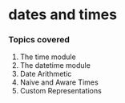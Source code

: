 # dates and times
###  Topics covered

1. The time module
2. The datetime module
3. Date Arithmetic
4. Naive and Aware Times
5. Custom Representations
